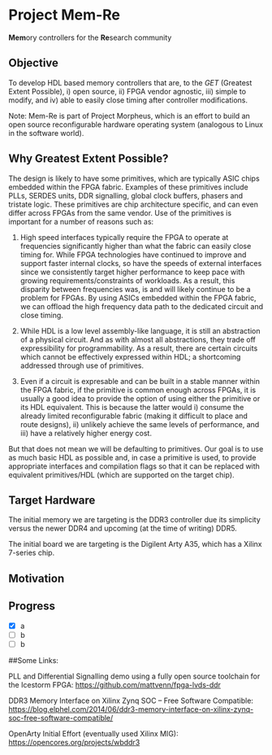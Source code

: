 # **Project Mem-Re**
 **Mem**ory controllers for the **Re**search community

## Objective
To develop HDL based memory controllers that are, to the *GET* (Greatest Extent Possible), i) open source, ii) FPGA vendor agnostic, iii) simple to modify, and iv) able to easily close timing after controller modifications. 

Note: Mem-Re is part of Project Morpheus, which is an effort to build an open source reconfigurable hardware operating system (analogous to Linux in the software world). 


## Why Greatest Extent Possible?
The design is likely to have some primitives, which are typically ASIC chips embedded within the FPGA fabric. Examples of these primitives include PLLs, SERDES units, DDR signalling, global clock buffers, phasers and tristate logic. These primitives are chip architecture specific, and can even differ across FPGAs from the same vendor. Use of the primitives is important for a number of reasons such as: 

1. High speed interfaces typically require the FPGA to operate at frequencies significantly higher than what the fabric can easily close timing for. While FPGA technologies have continued to improve and support faster internal clocks, so have the speeds of external interfaces since we consistently target higher performance to keep pace with growing requirements/constraints of workloads.  As a result, this disparity between frequencies was, is and will likely continue to be a problem for FPGAs. By using ASICs embedded within the FPGA fabric, we can offload the high frequency data path to the dedicated circuit and close timing. 

2. While HDL is a low level assembly-like language, it is still an abstraction of a physical circuit. And as with almost all abstractions, they trade off expressibility for programmability. As a result, there are certain circuits which cannot be effectively expressed within HDL; a shortcoming addressed through use of primitives. 

3. Even if a circuit is expresable and can be built in a stable manner within the FPGA fabric, if the primitive is common enough across FPGAs, it is usually a good idea to provide the option of using either the primitive or its HDL equivalent. This is because the latter would i) consume the already limited reconfigurable fabric (making it difficult to place and route designs), ii) unlikely achieve the same levels of performance, and iii) have a relatively higher energy cost. 


But that does not mean we will be defaulting to primitives. Our goal is to use as much basic HDL as possible and, in case a primitive is used, to provide appropriate interfaces and compilation flags so that it can be replaced with equivalent primitives/HDL (which are supported on the target chip). 

## Target Hardware

The initial memory we are targeting is the DDR3 controller due its simplicity versus the newer DDR4 and upcoming (at the time of writing) DDR5.

The initial board we are targeting is the Digilent Arty A35, which has a Xilinx 7-series chip. 

## Motivation




## Progress

- [x] a
- [ ] b
- [ ] b

##Some Links:

PLL and Differential Signalling demo using a fully open source toolchain for the Icestorm FPGA: https://github.com/mattvenn/fpga-lvds-ddr


DDR3 Memory Interface on Xilinx Zynq SOC – Free Software Compatible:
https://blog.elphel.com/2014/06/ddr3-memory-interface-on-xilinx-zynq-soc-free-software-compatible/


OpenArty Initial Effort (eventually used Xilinx MIG):
https://opencores.org/projects/wbddr3
